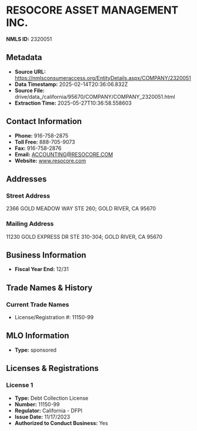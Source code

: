 # RESOCORE ASSET MANAGEMENT INC.

**NMLS ID:** 2320051

## Metadata
- **Source URL:** https://nmlsconsumeraccess.org/EntityDetails.aspx/COMPANY/2320051
- **Data Timestamp:** 2025-02-14T20:36:06.832Z
- **Source File:** drive/data_/california/95670/COMPANY/COMPANY_2320051.html
- **Extraction Time:** 2025-05-27T10:36:58.558603

## Contact Information
- **Phone:** 916-758-2875
- **Toll Free:** 888-705-9073
- **Fax:** 916-758-2876
- **Email:** ACCOUNTING@RESOCORE.COM
- **Website:** www.resocore.com

## Addresses
### Street Address
2366 GOLD MEADOW WAY STE 260; GOLD RIVER, CA 95670

### Mailing Address
11230 GOLD EXPRESS DR STE 310-304; GOLD RIVER, CA 95670

## Business Information
- **Fiscal Year End:** 12/31

## Trade Names & History
### Current Trade Names
- License/Registration #: 11150-99

## MLO Information
- **Type:** sponsored

## Licenses & Registrations

### License 1
- **Type:** Debt Collection License
- **Number:** 11150-99
- **Regulator:** California - DFPI
- **Issue Date:** 11/17/2023
- **Authorized to Conduct Business:** Yes
